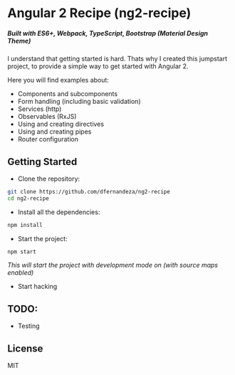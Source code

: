 # Angular 2 Recipe (ng2-recipe)
##### Built with ES6+, Webpack, TypeScript, Bootstrap (Material Design Theme)

I understand that getting started is hard. Thats why I created this jumpstart project, to provide a simple way to get started with Angular 2.

Here you will find examples about:

- Components and subcomponents
- Form handling (including basic validation)
- Services (http)
- Observables (RxJS)
- Using and creating directives
- Using and creating pipes 
- Router configuration

## Getting Started

* Clone the repository:
```bash
git clone https://github.com/dfernandeza/ng2-recipe
cd ng2-recipe
```

* Install all the dependencies:
```bash
npm install
```

* Start the project:
```bash
npm start
```
_This will start the project with development mode on (with source maps enabled)_

* Start hacking


## TODO:

- Testing


## License
MIT